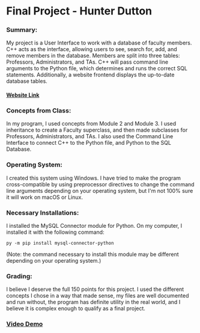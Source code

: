 # Final Project - Hunter Dutton
### Summary:
My project is a User Interface to work with a database
of faculty members. C++ acts as the interface, allowing users
to see, search for, add, and remove members in the database.
Members are split into three tables: Professors, Administrators,
and TAs. C++ will pass command line arguments to the Python file,
which determines and runs the correct SQL statements. Additionally, 
a website frontend displays the up-to-date database tables.
#### [Website Link](https://hdutton.w3.uvm.edu/cs120-final/facultyDisplay.php)

### Concepts from Class:
In my program, I used concepts from Module 2 and Module 3.
I used inheritance to create a Faculty superclass, and then
made subclasses for Professors, Administrators, and TAs. 
I also used the Command Line Interface to connect C++ to the 
Python file, and Python to the SQL Database.

### Operating System:
I created this system using Windows. I have tried to make the program
cross-compatible by using preprocessor directives to change the command line
arguments depending on your operating system, but I'm not 100% sure
it will work on macOS or Linux.

### Necessary Installations:
I installed the MySQL Connector module for Python.
On my computer, I installed it with the following command:
```
py -m pip install mysql-connector-python
```
(Note: the command necessary to install this module
may be different depending on your operating system.)

### Grading:
I believe I deserve the full 150 points for this
project. I used the different concepts I chose
in a way that made sense, my files are well documented
and run without, the program has definite utility
in the real world, and I believe it is complex
enough to qualify as a final project.

### [Video Demo](https://uvmoffice-my.sharepoint.com/:v:/g/personal/hdutton_uvm_edu/EaY9a2e8Z_9Pq6QLYwoS9aUBr68ZdUa047cDgGlrs1Kbag?e=huk5uE)